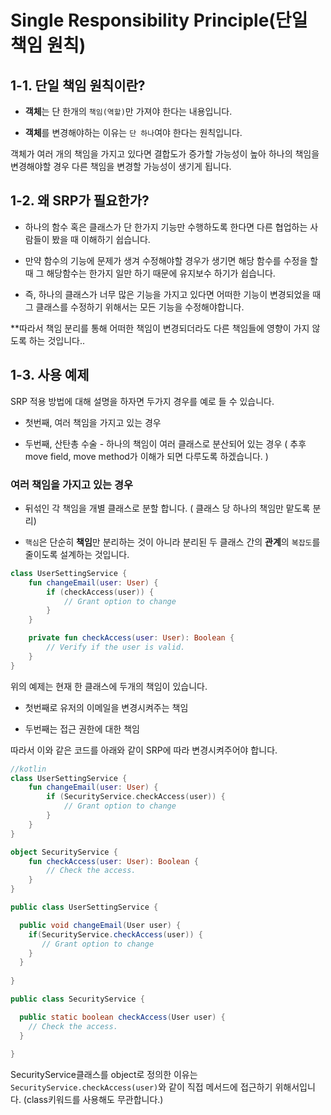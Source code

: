 # **Single Responsibility Principle(단일 책임 원칙)**

## 1-1. 단일 책임 원칙이란?

- **객체**는 단 한개의 `책임(역할)`만 가져야 한다는 내용입니다. 

- **객체**를 변경해야하는 이유는 `단 하나`여야 한다는 원칙입니다. 


객체가 여러 개의 책임을 가지고 있다면 결합도가 증가할 가능성이 높아 하나의 책임을 변경해야할 경우 다른 책임을 변경할 가능성이 생기게 됩니다. 


## 1-2. 왜 SRP가 필요한가?

- 하나의 함수 혹은 클래스가 단 한가지 기능만 수행하도록 한다면 다른 협업하는 사람들이 봤을 때 이해하기 쉽습니다. 

- 만약 함수의 기능에 문제가 생겨 수정해야할 경우가 생기면 해당 함수를 수정을 할때 그 해당함수는 한가지 일만 하기 때문에 유지보수 하기가 쉽습니다. 


- 즉, 하나의 클래스가 너무 많은 기능을 가지고 있다면 어떠한 기능이 변경되었을 때 그 클래스를 수정하기 위해서는 모든 기능을 수정해야합니다.


**따라서 책임 분리를 통해 어떠한 책임이 변경되더라도 다른 책임들에  영향이 가지 않도록 하는 것입니다.. 




## 1-3. 사용 예제

SRP 적용 방법에 대해 설명을 하자면 두가지 경우를 예로 들 수 있습니다. 

- 첫번째, 여러 책임을 가지고 있는 경우

- 두번째, 산탄총 수술 - 하나의 책임이 여러 클래스로 분산되어 있는 경우 ( 추후 move field, move method가 이해가 되면 다루도록 하겠습니다. )


### 여러 책임을 가지고 있는 경우

- 뒤섞인 각 책임을 개별 클래스로 분할 합니다. ( 클래스 당 하나의 책임만 맡도록 분리)


- `핵심`은 단순히 **책임**만 분리하는 것이 아니라 분리된 두 클래스 간의 **관계**의 `복잡도`를 줄이도록 설계하는 것입니다. 



```kotlin
class UserSettingService {
    fun changeEmail(user: User) {
        if (checkAccess(user)) {
            // Grant option to change
        }
    }

    private fun checkAccess(user: User): Boolean {
        // Verify if the user is valid.
    }
}
```

위의 예제는 현재 한 클래스에 두개의 책임이 있습니다. 

- 첫번째로 유저의 이메일을 변경시켜주는 책임

- 두번째는 접근 권한에 대한 책임

따라서 이와 같은 코드를 아래와 같이 SRP에 따라 변경시켜주어야 합니다. 


```kotlin
//kotlin
class UserSettingService {
    fun changeEmail(user: User) {
        if (SecurityService.checkAccess(user)) {
            // Grant option to change
        }
    }
}

object SecurityService {
    fun checkAccess(user: User): Boolean {
        // Check the access.
    }
}
```

```java
public class UserSettingService {

  public void changeEmail(User user) {
    if(SecurityService.checkAccess(user)) {
       // Grant option to change
    }
  }
  
}

public class SecurityService {

  public static boolean checkAccess(User user) {
    // Check the access.
  }
  
}
```
SecurityService클래스를 object로 정의한 이유는 `SecurityService.checkAccess(user)`와 같이 직접 메서드에 접근하기 위해서입니다. (class키워드를 사용해도 무관합니다.)